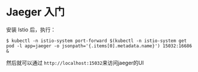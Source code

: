 # Jaeger 入门

安装 Istio 后，执行：

```
$ kubectl -n istio-system port-forward $(kubectl -n istio-system get pod -l app=jaeger -o jsonpath='{.items[0].metadata.name}') 15032:16686 &
```

然后就可以通过 `http://localhost:15032`来访问jaeger的UI